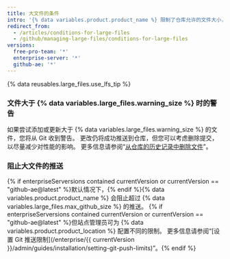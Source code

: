 ```yaml
---
title: 大文件的条件
intro: '{% data variables.product.product_name %} 限制了仓库允许的文件大小，如果文件大于最大文件限制，将会阻止推送到仓库。'
redirect_from:
  - /articles/conditions-for-large-files
  - /github/managing-large-files/conditions-for-large-files
versions:
  free-pro-team: '*'
  enterprise-server: '*'
  github-ae: '*'
---
```

{% data reusables.large_files.use_lfs_tip %}

### 文件大于 {% data variables.large_files.warning_size %} 时的警告

如果尝试添加或更新大于 {% data variables.large_files.warning_size %} 的文件，您将从 Git 收到警告。 更改仍将成功推送到仓库，但您可以考虑删除提交，以尽量减少对性能的影响。 更多信息请参阅“[从仓库的历史记录中删除文件](/github/managing-large-files/removing-files-from-a-repositorys-history)”。

### 阻止大文件的推送

{% if enterpriseServersions contained currentVersion or currentVersion == "github-ae@latest" %}默认情况下，{% endif %}{% data variables.product.product_name %} 会阻止超过 {% data variables.large_files.max_github_size %} 的推送。 {% if enterpriseServersions contained currentVersion or currentVersion == "github-ae@latest" %}但站点管理员可为 {% data variables.product.product_location %} 配置不同的限制。 更多信息请参阅“[设置 Git 推送限制](/enterprise/{{ currentVersion }}/admin/guides/installation/setting-git-push-limits)”。{% endif %}
